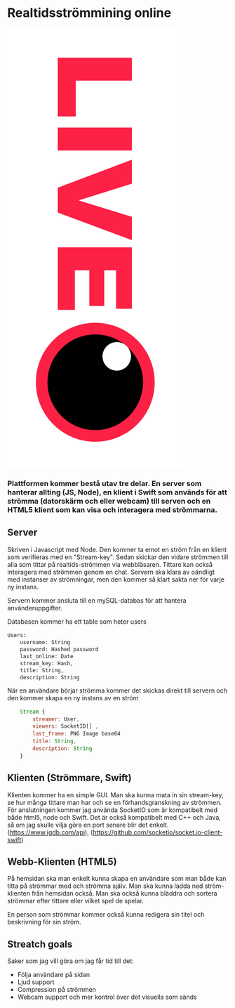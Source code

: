 # Realtidsströmmining online

![Logo header image](resources/logo-text-light.png)

### Plattformen kommer bestå utav tre delar. En server som hanterar allting (JS, Node), en klient i Swift som används för att strömma (datorskärm och eller webcam) till serven och en HTML5 klient som kan visa och interagera med strömmarna.

## Server
Skriven i Javascript med Node. Den kommer ta emot en ström från en klient som verifieras med en "Stream-key". Sedan skickar den vidare strömmen till alla som tittar på realtids-strömmen via webbläsaren. Tittare kan också interagera med strömmen genom en chat. Servern ska klara av oändligt med instanser av strömningar, men den kommer så klart sakta ner för varje ny instans.

Servern kommer ansluta till en mySQL-databas för att hantera använderuppgifter. 

Databasen kommer ha ett table som heter users

```
Users:
    username: String
    password: Hashed password
    last_online: Date
    stream_key: Hash,
    title: String,
    description: String
```

När en användare börjar strömma kommer det skickas direkt till servern och den kommer skapa en ny instans av en ström

```javascript
    Stream {
        streamer: User,
        viewers: SocketID[] ,
        last_frame: PNG Image base64
        title: String,
        description: String
    }
```





## Klienten (Strömmare, Swift)

Klienten kommer ha en simple GUI. Man ska kunna mata in sin stream-key, se hur många tittare man har och se en förhandsgranskning av strömmen.
För anslutningen kommer jag använda SocketIO som är kompatibelt med både html5, node och Swift. Det är också kompatibelt med C++ och Java, så om jag skulle vilja göra en port senare blir det enkelt. 
(https://www.igdb.com/api), 
(https://github.com/socketio/socket.io-client-swift)

## Webb-Klienten (HTML5)

På hemsidan ska man enkelt kunna skapa en användare som man både kan titta på strömmar med och strömma själv. Man ska kunna ladda ned ström-klienten från hemsidan också. Man ska också kunna bläddra och sortera strömmar efter tittare eller vilket spel de spelar.

En person som strömmar kommer också kunna redigera sin titel och beskrivning för sin ström. 


## Streatch goals

Saker som jag vill göra om jag får tid till det:
 * Följa användare på sidan
 * Ljud support
 * Compression på strömmen
 * Webcam support och mer kontrol över det visuella som sänds